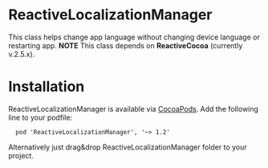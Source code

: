 # ReactiveLocalizationManager
This class helps change app language without changing device language or restarting app. 
**NOTE** This class depends on **ReactiveCocoa** (currently v.2.5.x).

# Installation

ReactiveLocalizationManager is available via [CocoaPods](http://cocoapods.org/). Add the following line to your podfile:

      pod 'ReactiveLocalizationManager', '~> 1.2'
      
Alternatively just drag&drop ReactiveLocalizationManager folder to your project.
